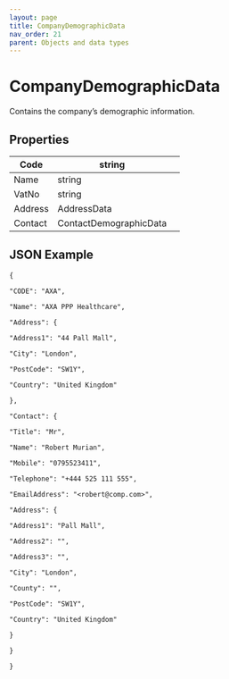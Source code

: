 ```yaml
---
layout: page
title: CompanyDemographicData
nav_order: 21
parent: Objects and data types
---
```


# CompanyDemographicData

Contains the company’s demographic information.

## Properties

| Code | string |     |
| --- | --- | --- |
| Name | string |     |
| VatNo | string |     |
| Address | AddressData |     |
| Contact | ContactDemographicData |     |

## JSON Example

```
{

"CODE": "AXA",

"Name": "AXA PPP Healthcare",

"Address": {

"Address1": "44 Pall Mall",

"City": "London",

"PostCode": "SW1Y",

"Country": "United Kingdom"

},

"Contact": {

"Title": "Mr",

"Name": "Robert Murian",

"Mobile": "0795523411",

"Telephone": "+444 525 111 555",

"EmailAddress": "<robert@comp.com>",

"Address": {

"Address1": "Pall Mall",

"Address2": "",

"Address3": "",

"City": "London",

"County": "",

"PostCode": "SW1Y",

"Country": "United Kingdom"

}

}

}
```
